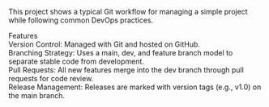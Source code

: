 This project shows a typical Git workflow for managing a simple project while following common DevOps practices. 

Features  
Version Control: Managed with Git and hosted on GitHub.  
Branching Strategy: Uses a main, dev, and feature branch model to separate stable code from development.  
Pull Requests: All new features merge into the dev branch through pull requests for code review.  
Release Management: Releases are marked with version tags (e.g., v1.0) on the main branch.
